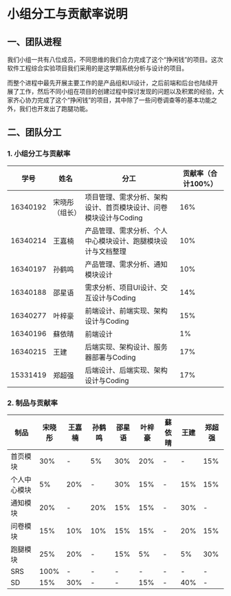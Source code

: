 # 小组分工与贡献率说明

## 一、团队进程
我们小组一共有八位成员，不同思维的我们合力完成了这个“挣闲钱”的项目。这次软件工程综合实验项目我们采用的是这学期系统分析与设计的项目。

而整个进程中最先开展主要工作的是产品组和UI设计，之后前端和后台也陆续开展了工作，然后不同小组在项目的创建过程中探讨发现的问题以及积累的经验，大家齐心协力完成了这个“挣闲钱”的项目，其中除了一些问卷调查等的基本功能之外，我们也开发出了跑腿功能。

## 二、团队分工

### 1. 小组分工与贡献率

学号 | 姓名 | 分工 | 贡献率（合计100%）
---|---|---|---
16340192 | 宋晓彤（组长） | 项目管理、需求分析、架构设计、首页模块设计、问卷模块设计与Coding | 16% 
16340214 | 王嘉楠 | 产品管理、需求分析、个人中心模块设计、跑腿模块设计与文档整理 | 10%
16340197 | 孙鹤鸣 | 产品管理、需求分析、通知模块设计 | 10% 
16340188 | 邵星语 | 需求分析、项目UI设计、交互设计与Coding | 14% 
16340277 | 叶梓豪 | 前端设计、前端实现、架构设计与Coding | 15% 
16340196 | 蘇依晴 | 前端设计 | 1% 
16340215 |  王建  | 后端实现、架构设计、服务器部署与Coding | 17% 
15331419 | 郑超强 | 后端设计、后端实现、架构设计与Coding | 17% 


### 2. 制品与贡献率

制品 | 宋晓彤 | 王嘉楠 | 孙鹤鸣 | 邵星语 | 叶梓豪 | 蘇依晴 | 王建 | 郑超强
---|---|---|---|---|---|---|---|---
首页模块 | 30% | - | 5% | 30% | 20% | - | - | 15%
个人中心模块 | 5% | 20% | - | 30% | 15% | - | 15% | 15%
通知模块 | 20% | - | 20% | 15% | 15% | - | 30% | -
问卷模块 | 15% | 10% | 10% | 15% | 15% | - | 20% | 15%
跑腿模块 | 25% | 20% | - | 15% | 5% | - | 5% | 30%
SRS | 100% | - | - | - | - | - | - | - 
SD | 15% | 30% | - | - | 15% | - | 40% | -

